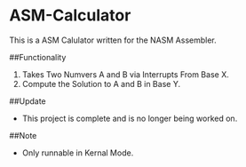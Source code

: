 ASM-Calculator
==============

This is a ASM Calulator written for the NASM Assembler.

##Functionality
1. Takes Two Numvers A and B via Interrupts From Base X.
2. Compute the Solution to A and B in Base Y.

##Update
* This project is complete and is no longer being worked on. 

##Note
* Only runnable in Kernal Mode.
